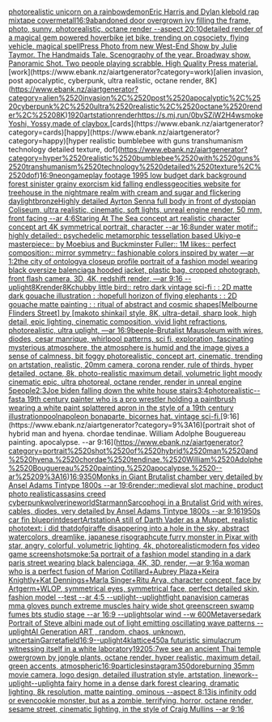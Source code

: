 [photorealistic unicorn on a rainbow](https://www.ebank.nz/aiartgenerator?category=photorealistic%2520unicorn%2520on%2520a%2520rainbow)[demon](https://www.ebank.nz/aiartgenerator?category=demon)[Eric Harris and Dylan klebold rap mixtape cover](https://www.ebank.nz/aiartgenerator?category=Eric%2520Harris%2520and%2520Dylan%2520klebold%2520rap%2520mixtape%2520cover)[metall](https://www.ebank.nz/aiartgenerator?category=metall)[16:9](https://www.ebank.nz/aiartgenerator?category=16%3A9)[abandoned door overgrown ivy filling the frame, photo, sunny, photorealistic, octane render --aspect 20:10](https://www.ebank.nz/aiartgenerator?category=abandoned%2520door%2520overgrown%2520ivy%2520filling%2520the%2520frame%2C%2520photo%2C%2520sunny%2C%2520photorealistic%2C%2520octane%2520render%2520--aspect%252020%3A10)[detailed render of a magical gem powered hoverbike jet bike, trending on cgsociety, flying vehicle, magical spell](https://www.ebank.nz/aiartgenerator?category=detailed%2520render%2520of%2520a%2520magical%2520gem%2520powered%2520hoverbike%2520jet%2520bike%2C%2520trending%2520on%2520cgsociety%2C%2520flying%2520vehicle%2C%2520magical%2520spell)[Press Photo from new West-End Show by Julie Taymor. The Handmaids Tale. Scenography of the year. Broadway show. Panoramic Shot. Two people playing scrabble. High Quality Press material.](https://www.ebank.nz/aiartgenerator?category=Press%2520Photo%2520from%2520new%2520West-End%2520Show%2520by%2520Julie%2520Taymor.%2520The%2520Handmaids%2520Tale.%2520Scenography%2520of%2520the%2520year.%2520Broadway%2520show.%2520Panoramic%2520Shot.%2520Two%2520people%2520playing%2520scrabble.%2520High%2520Quality%2520Press%2520material.)[work](https://www.ebank.nz/aiartgenerator?category=work)[alien invasion, post apocalyptic, cyberpunk, ultra realistic, octane render, 8K](https://www.ebank.nz/aiartgenerator?category=alien%2520invasion%2C%2520post%2520apocalyptic%2C%2520cyberpunk%2C%2520ultra%2520realistic%2C%2520octane%2520render%2C%25208K)[1920](https://www.ebank.nz/aiartgenerator?category=1920)[artstation](https://www.ebank.nz/aiartgenerator?category=artstation)[render](https://www.ebank.nz/aiartgenerator?category=render)[<https://s.mj.run/0bvSZiW2H4w>](https://www.ebank.nz/aiartgenerator?category=%3Chttps%3A//s.mj.run/0bvSZiW2H4w%3E)[smoke](https://www.ebank.nz/aiartgenerator?category=smoke)[Yoshi, Yossy,made of clay](https://www.ebank.nz/aiartgenerator?category=Yoshi%2C%2520Yossy%2Cmade%2520of%2520clay)[box.](https://www.ebank.nz/aiartgenerator?category=box.)[cards](https://www.ebank.nz/aiartgenerator?category=cards)[happy](https://www.ebank.nz/aiartgenerator?category=happy)[hyper realistic bumblebee with guns transhumanism technology detailed texture, dof](https://www.ebank.nz/aiartgenerator?category=hyper%2520realistic%2520bumblebee%2520with%2520guns%2520transhumanism%2520technology%2520detailed%2520texture%2C%2520dof)[16:9](https://www.ebank.nz/aiartgenerator?category=16%3A9)[neon](https://www.ebank.nz/aiartgenerator?category=neon)[gameplay footage 1995 low budget dark background forest sinister grainy exorcism kid falling endless](https://www.ebank.nz/aiartgenerator?category=gameplay%2520footage%25201995%2520low%2520budget%2520dark%2520background%2520forest%2520sinister%2520grainy%2520exorcism%2520kid%2520falling%2520endless)[geocities website for  treehouse in the nightmare realm with cream and sugar and flickering daylight](https://www.ebank.nz/aiartgenerator?category=geocities%2520website%2520for%2520%2520treehouse%2520in%2520the%2520nightmare%2520realm%2520with%2520cream%2520and%2520sugar%2520and%2520flickering%2520daylight)[bronze](https://www.ebank.nz/aiartgenerator?category=bronze)[Highly detailed Ayrton Senna full body in front of dystopian Coliseum, ultra realistic, cinematic, soft lights, unreal engine render, 50 mm, front facing --ar 4:6](https://www.ebank.nz/aiartgenerator?category=Highly%2520detailed%2520Ayrton%2520Senna%2520full%2520body%2520in%2520front%2520of%2520dystopian%2520Coliseum%2C%2520ultra%2520realistic%2C%2520cinematic%2C%2520soft%2520lights%2C%2520unreal%2520engine%2520render%2C%252050%2520mm%2C%2520front%2520facing%2520--ar%25204%3A6)[Staring At The Sea concept art realistic character concept art 4K symmetrical portrait, character --ar 16:8](https://www.ebank.nz/aiartgenerator?category=Staring%2520At%2520The%2520Sea%2520concept%2520art%2520realistic%2520character%2520concept%2520art%25204K%2520symmetrical%2520portrait%2C%2520character%2520--ar%252016%3A8)[under water motif:: highly detailed:: psychedelic metamorphic tessellation based Ukiyo-e masterpiece:: by Moebius and Buckminster Fuller:: 1M likes:: perfect composition:: mirror symmetry:: fashionable colors inspired by water —ar 1:2](https://www.ebank.nz/aiartgenerator?category=under%2520water%2520motif%3A%3A%2520highly%2520detailed%3A%3A%2520psychedelic%2520metamorphic%2520tessellation%2520based%2520Ukiyo-e%2520masterpiece%3A%3A%2520by%2520Moebius%2520and%2520Buckminster%2520Fuller%3A%3A%25201M%2520likes%3A%3A%2520perfect%2520composition%3A%3A%2520mirror%2520symmetry%3A%3A%2520fashionable%2520colors%2520inspired%2520by%2520water%2520%E2%80%94ar%25201%3A2)[the city of ontology](https://www.ebank.nz/aiartgenerator?category=the%2520city%2520of%2520ontology)[a closeup profile portrait of a fashion model wearing black oversize balenciaga hooded jacket, plastic bag, cropped photograph, front flash camera, 3D, 4K, redshift render, —ar 9:16 --uplight](https://www.ebank.nz/aiartgenerator?category=a%2520closeup%2520profile%2520portrait%2520of%2520a%2520fashion%2520model%2520wearing%2520black%2520oversize%2520balenciaga%2520hooded%2520jacket%2C%2520plastic%2520bag%2C%2520cropped%2520photograph%2C%2520front%2520flash%2520camera%2C%25203D%2C%25204K%2C%2520redshift%2520render%2C%2520%E2%80%94ar%25209%3A16%2520--uplight)[8K](https://www.ebank.nz/aiartgenerator?category=8K)[render](https://www.ebank.nz/aiartgenerator?category=render)[8K](https://www.ebank.nz/aiartgenerator?category=8K)[chubby little bird:: retro dark vintage sci-fi : : 2D matte dark gouache illustration : :](https://www.ebank.nz/aiartgenerator?category=chubby%2520little%2520bird%3A%3A%2520retro%2520dark%2520vintage%2520sci-fi%2520%3A%2520%3A%25202D%2520matte%2520dark%2520gouache%2520illustration%2520%3A%2520%3A)[hopefull horizon of flying elephants : : 2D gouache matte painting : : ritual of abstract and cosmic shapes](https://www.ebank.nz/aiartgenerator?category=hopefull%2520horizon%2520of%2520flying%2520elephants%2520%3A%2520%3A%25202D%2520gouache%2520matte%2520painting%2520%3A%2520%3A%2520ritual%2520of%2520abstract%2520and%2520cosmic%2520shapes)[[Melbourne Flinders Street] by [makoto shinkai] style, 8K, ultra-detail, sharp look, high detail, epic lighting, cinematic composition, vivid light refractions, photorealistic, ultra uplight, —ar 16:9](https://www.ebank.nz/aiartgenerator?category=%5BMelbourne%2520Flinders%2520Street%5D%2520by%2520%5Bmakoto%2520shinkai%5D%2520style%2C%25208K%2C%2520ultra-detail%2C%2520sharp%2520look%2C%2520high%2520detail%2C%2520epic%2520lighting%2C%2520cinematic%2520composition%2C%2520vivid%2520light%2520refractions%2C%2520photorealistic%2C%2520ultra%2520uplight%2C%2520%E2%80%94ar%252016%3A9)[beeple](https://www.ebank.nz/aiartgenerator?category=beeple)[-](https://www.ebank.nz/aiartgenerator?category=-)[Brutalist Mausoleum with wires, diodes, cesar manrique, whirlpool patterns, sci fi, exploration, fascinating mysterious atmosphere, the atmosphere is humid and the image gives a sense of calmness, bit foggy photorealistic, concept art, cinematic, trending on artstation, realistic, 20mm camera, corona render, rule of thirds, hyper detailed, octane, 8k, photo-realistic maximum detail, volumetric light moody cinematic epic, ultra photoreal, octane render, render in unreal engine 5](https://www.ebank.nz/aiartgenerator?category=Brutalist%2520Mausoleum%2520with%2520wires%2C%2520diodes%2C%2520cesar%2520manrique%2C%2520whirlpool%2520patterns%2C%2520sci%2520fi%2C%2520exploration%2C%2520fascinating%2520mysterious%2520atmosphere%2C%2520the%2520atmosphere%2520is%2520humid%2520and%2520the%2520image%2520gives%2520a%2520sense%2520of%2520calmness%2C%2520bit%2520foggy%2520photorealistic%2C%2520concept%2520art%2C%2520cinematic%2C%2520trending%2520on%2520artstation%2C%2520realistic%2C%252020mm%2520camera%2C%2520corona%2520render%2C%2520rule%2520of%2520thirds%2C%2520hyper%2520detailed%2C%2520octane%2C%25208k%2C%2520photo-realistic%2520maximum%2520detail%2C%2520volumetric%2520light%2520moody%2520cinematic%2520epic%2C%2520ultra%2520photoreal%2C%2520octane%2520render%2C%2520render%2520in%2520unreal%2520engine%25205)[people](https://www.ebank.nz/aiartgenerator?category=people)[2:3](https://www.ebank.nz/aiartgenerator?category=2%3A3)[Joe biden falling down the white house stairs](https://www.ebank.nz/aiartgenerator?category=Joe%2520biden%2520falling%2520down%2520the%2520white%2520house%2520stairs)[3:4](https://www.ebank.nz/aiartgenerator?category=3%3A4)[photorealistic](https://www.ebank.nz/aiartgenerator?category=photorealistic)[--fast](https://www.ebank.nz/aiartgenerator?category=--fast)[a 19th century painter who is a pro wrestler holding a paintbrush wearing a white paint splattered apron in the style of a 19th century illustration](https://www.ebank.nz/aiartgenerator?category=a%252019th%2520century%2520painter%2520who%2520is%2520a%2520pro%2520wrestler%2520holding%2520a%2520paintbrush%2520wearing%2520a%2520white%2520paint%2520splattered%2520apron%2520in%2520the%2520style%2520of%2520a%252019th%2520century%2520illustration)[pool](https://www.ebank.nz/aiartgenerator?category=pool)[napoleon bonaparte, bicornes hat. vintage sci-fi.](https://www.ebank.nz/aiartgenerator?category=napoleon%2520bonaparte%2C%2520bicornes%2520hat.%2520vintage%2520sci-fi.)[9:16](https://www.ebank.nz/aiartgenerator?category=9%3A16)[portrait shot of hybrid man and hyena. chordae tendinae. William Adolphe Bouguereau painting. apocalypse. --ar 9:16](https://www.ebank.nz/aiartgenerator?category=portrait%2520shot%2520of%2520hybrid%2520man%2520and%2520hyena.%2520chordae%2520tendinae.%2520William%2520Adolphe%2520Bouguereau%2520painting.%2520apocalypse.%2520--ar%25209%3A16)[16:9](https://www.ebank.nz/aiartgenerator?category=16%3A9)[350](https://www.ebank.nz/aiartgenerator?category=350)[Monks in Giant Brutalist chamber very detailed by Ansel Adams Tintype 1800s --ar 19:6](https://www.ebank.nz/aiartgenerator?category=Monks%2520in%2520Giant%2520Brutalist%2520chamber%2520very%2520detailed%2520by%2520Ansel%2520Adams%2520Tintype%25201800s%2520--ar%252019%3A6)[render::](https://www.ebank.nz/aiartgenerator?category=render%3A%3A)[medieval slot machine, product photo realistic](https://www.ebank.nz/aiartgenerator?category=medieval%2520slot%2520machine%2C%2520product%2520photo%2520realistic)[assasins creed cyberpunk](https://www.ebank.nz/aiartgenerator?category=assasins%2520creed%2520cyberpunk)[wolverine](https://www.ebank.nz/aiartgenerator?category=wolverine)[world](https://www.ebank.nz/aiartgenerator?category=world)[Starmann](https://www.ebank.nz/aiartgenerator?category=Starmann)[Sarcophogi in a Brutalist Grid  with wires, cables,  diodes, very detailed by Ansel Adams Tintype 1800s --ar 9:16](https://www.ebank.nz/aiartgenerator?category=Sarcophogi%2520in%2520a%2520Brutalist%2520Grid%2520%2520with%2520wires%2C%2520cables%2C%2520%2520diodes%2C%2520very%2520detailed%2520by%2520Ansel%2520Adams%2520Tintype%25201800s%2520--ar%25209%3A16)[1950s car fin blueprint](https://www.ebank.nz/aiartgenerator?category=1950s%2520car%2520fin%2520blueprint)[desert](https://www.ebank.nz/aiartgenerator?category=desert)[Artstation](https://www.ebank.nz/aiartgenerator?category=Artstation)[A still of Darth Vader as a Muppet, realistic photo](https://www.ebank.nz/aiartgenerator?category=A%2520still%2520of%2520Darth%2520Vader%2520as%2520a%2520Muppet%2C%2520realistic%2520photo)[text: i did that](https://www.ebank.nz/aiartgenerator?category=text%3A%2520i%2520did%2520that)[dof](https://www.ebank.nz/aiartgenerator?category=dof)[giraffe disappering into a hole in the sky, abstract watercolors, dreamlike, japanese risograph](https://www.ebank.nz/aiartgenerator?category=giraffe%2520disappering%2520into%2520a%2520hole%2520in%2520the%2520sky%2C%2520abstract%2520watercolors%2C%2520dreamlike%2C%2520japanese%2520risograph)[cute furry monster in Pixar with star, angry, colorful, volumetric lighting, 4k, photorealistic](https://www.ebank.nz/aiartgenerator?category=cute%2520furry%2520monster%2520in%2520Pixar%2520with%2520star%2C%2520angry%2C%2520colorful%2C%2520volumetric%2520lighting%2C%25204k%2C%2520photorealistic)[modern fps video game screenshot](https://www.ebank.nz/aiartgenerator?category=modern%2520fps%2520video%2520game%2520screenshot)[smoke:5](https://www.ebank.nz/aiartgenerator?category=smoke%3A5)[a portrait of a fashion model standing in a dark paris street wearing black balenciaga, 4K, 3D, render, —ar 9:16](https://www.ebank.nz/aiartgenerator?category=a%2520portrait%2520of%2520a%2520fashion%2520model%2520standing%2520in%2520a%2520dark%2520paris%2520street%2520wearing%2520black%2520balenciaga%2C%25204K%2C%25203D%2C%2520render%2C%2520%E2%80%94ar%25209%3A16)[a woman who is a perfect fusion of Marion Cotillard+Aubrey Plaza+Keira Knightly+Kat Dennings+Marla Singer+Ritu Arya, character concept, face by Artgerm+WLOP, symmetrical eyes, symmetrical face, perfect detailed skin, fashion model --test --ar 4:5 --uplight](https://www.ebank.nz/aiartgenerator?category=a%2520woman%2520who%2520is%2520a%2520perfect%2520fusion%2520of%2520Marion%2520Cotillard%2BAubrey%2520Plaza%2BKeira%2520Knightly%2BKat%2520Dennings%2BMarla%2520Singer%2BRitu%2520Arya%2C%2520character%2520concept%2C%2520face%2520by%2520Artgerm%2BWLOP%2C%2520symmetrical%2520eyes%2C%2520symmetrical%2520face%2C%2520perfect%2520detailed%2520skin%2C%2520fashion%2520model%2520--test%2520--ar%25204%3A5%2520--uplight)[--uplight](https://www.ebank.nz/aiartgenerator?category=--uplight)[fight panavision cameras mma gloves punch extreme muscles hairy wide shot greenscreen swamp fumes bts studio stage --ar 16:9 --uplight](https://www.ebank.nz/aiartgenerator?category=fight%2520panavision%2520cameras%2520mma%2520gloves%2520punch%2520extreme%2520muscles%2520hairy%2520wide%2520shot%2520greenscreen%2520swamp%2520fumes%2520bts%2520studio%2520stage%2520--ar%252016%3A9%2520--uplight)[solar wind --w 600](https://www.ebank.nz/aiartgenerator?category=solar%2520wind%2520--w%2520600)[Metaverse](https://www.ebank.nz/aiartgenerator?category=Metaverse)[dark Portrait of Steve albini made out of light emitting oscillating wave patterns --uplight](https://www.ebank.nz/aiartgenerator?category=dark%2520Portrait%2520of%2520Steve%2520albini%2520made%2520out%2520of%2520light%2520emitting%2520oscillating%2520wave%2520patterns%2520--uplight)[AI Generation ART , random, chaos, unknown, uncertain](https://www.ebank.nz/aiartgenerator?category=AI%2520Generation%2520ART%2520%2C%2520random%2C%2520chaos%2C%2520unknown%2C%2520uncertain)[Garreta](https://www.ebank.nz/aiartgenerator?category=Garreta)[field](https://www.ebank.nz/aiartgenerator?category=field)[16:9](https://www.ebank.nz/aiartgenerator?category=16%3A9)[--uplight](https://www.ebank.nz/aiartgenerator?category=--uplight)[4k](https://www.ebank.nz/aiartgenerator?category=4k)[lattice](https://www.ebank.nz/aiartgenerator?category=lattice)[450](https://www.ebank.nz/aiartgenerator?category=450)[a futuristic simulacrum witnessing itself in a white laboratory](https://www.ebank.nz/aiartgenerator?category=a%2520futuristic%2520simulacrum%2520witnessing%2520itself%2520in%2520a%2520white%2520laboratory)[1920](https://www.ebank.nz/aiartgenerator?category=1920)[5:7](https://www.ebank.nz/aiartgenerator?category=5%3A7)[we see an ancient Thai temple owergrown by jongle plants, octane render, hyper realistic, maximum detail, green accents, atmospheric](https://www.ebank.nz/aiartgenerator?category=we%2520see%2520an%2520ancient%2520Thai%2520temple%2520owergrown%2520by%2520jongle%2520plants%2C%2520octane%2520render%2C%2520hyper%2520realistic%2C%2520maximum%2520detail%2C%2520green%2520accents%2C%2520atmospheric)[16:9](https://www.ebank.nz/aiartgenerator?category=16%3A9)[particles](https://www.ebank.nz/aiartgenerator?category=particles)[instagram](https://www.ebank.nz/aiartgenerator?category=instagram)[350](https://www.ebank.nz/aiartgenerator?category=350)[dore](https://www.ebank.nz/aiartgenerator?category=dore)[burning 35mm movie camera, logo design, detailed illustration style, artstation, linework](https://www.ebank.nz/aiartgenerator?category=burning%252035mm%2520movie%2520camera%2C%2520logo%2520design%2C%2520detailed%2520illustration%2520style%2C%2520artstation%2C%2520linework)[--uplight](https://www.ebank.nz/aiartgenerator?category=--uplight)[--uplight](https://www.ebank.nz/aiartgenerator?category=--uplight)[a fairy home in a dense dark forest clearing, dramatic lighting, 8k resolution, matte painting, ominous --aspect 8:13](https://www.ebank.nz/aiartgenerator?category=a%2520fairy%2520home%2520in%2520a%2520dense%2520dark%2520forest%2520clearing%2C%2520dramatic%2520lighting%2C%25208k%2520resolution%2C%2520matte%2520painting%2C%2520ominous%2520--aspect%25208%3A13)[is infinity odd or even](https://www.ebank.nz/aiartgenerator?category=is%2520infinity%2520odd%2520or%2520even)[cookie monster, but as a zombie, terrifying, horror, octane render, sesame street, cinematic lighting, in the style of Craig Mullins --ar 9:16](https://www.ebank.nz/aiartgenerator?category=cookie%2520monster%2C%2520but%2520as%2520a%2520zombie%2C%2520terrifying%2C%2520horror%2C%2520octane%2520render%2C%2520sesame%2520street%2C%2520cinematic%2520lighting%2C%2520in%2520the%2520style%2520of%2520Craig%2520Mullins%2520--ar%25209%3A16)